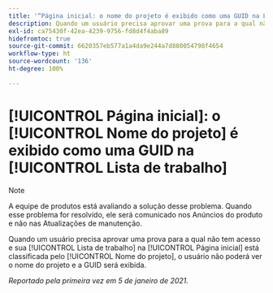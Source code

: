 ```yaml
---
title: '“Página inicial: o nome do projeto é exibido como uma GUID na Lista de trabalho”'
description: Quando um usuário precisa aprovar uma prova para a qual não tem acesso e sua Lista de trabalho na [!UICONTROL Página inicial] está classificada pelo Nome do projeto, o usuário não poderá ver o nome do projeto e a GUID será exibida.
exl-id: ca75430f-42ea-4239-9756-fd8d4f4aba89
hidefromtoc: true
source-git-commit: 6620357eb577a1a4da9e244a7d880054798f4654
workflow-type: ht
source-wordcount: '136'
ht-degree: 100%

---
```


# [!UICONTROL Página inicial]: o [!UICONTROL Nome do projeto] é exibido como uma GUID na [!UICONTROL Lista de trabalho]

<!--Article created by request-->

>[!NOTE]
>
>A equipe de produtos está avaliando a solução desse problema. Quando esse problema for resolvido, ele será comunicado nos Anúncios do produto e não nas Atualizações de manutenção.

Quando um usuário precisa aprovar uma prova para a qual não tem acesso e sua [!UICONTROL Lista de trabalho] na [!UICONTROL Página inicial] está classificada pelo [!UICONTROL Nome do projeto], o usuário não poderá ver o nome do projeto e a GUID será exibida.

_Reportado pela primeira vez em 5 de janeiro de 2021._
